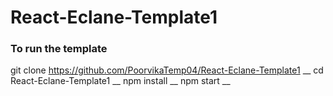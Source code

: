 # React-Eclane-Template1


### To run the template

git clone https://github.com/PoorvikaTemp04/React-Eclane-Template1 __
cd React-Eclane-Template1 __
npm install __
npm start __
